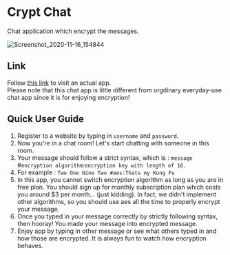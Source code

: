 # Crypt Chat
Chat application which encrypt the messages. 

![Screenshot_2020-11-16_154844](https://user-images.githubusercontent.com/56271931/133080640-8717d461-c13b-487a-8aad-3b9f677c1e7c.PNG)

## Link
Follow [this link](https://cryp-chat.herokuapp.com/) to visit an actual app.  
Please note that this chat app is little different from orgdinary everyday-use chat app since it is for enjoying encryption!

## Quick User Guide 
1. Register to a website by typing in `username` and `password`. 
2. Now you're in a chat room! Let's start chatting with someone in this room. 
3. Your message should follow a strict syntax, which is : `message` #`encryption algorithm`:`encryption key with length of 16`. 
4. For example : `Two One Nine Two #aes:Thats my Kung Fu`
5. In this app, you cannot switch encryption algorithm as long as you are in free plan. You should sign up for monthly subscription plan which costs you around $3 per month... (just kidding). In fact, we didn't implement other algorithms, so you should use aes all the time to properly encrypt your message. 
6. Once you typed in your message correctly by strictly following syntax, then hooray! You made your message into encrypted message. 
7. Enjoy app by typing in other message or see what others typed in and how those are encrypted. It is always fun to watch how encryption behaves. 
